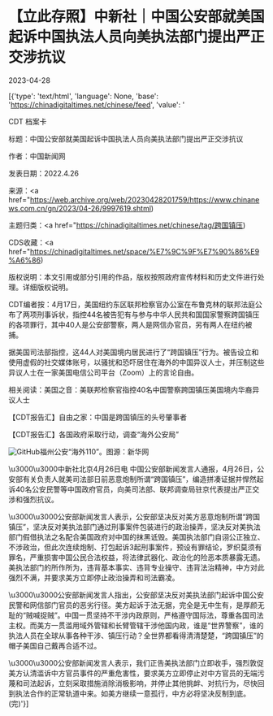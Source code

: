 # 【立此存照】中新社｜中国公安部就美国起诉中国执法人员向美执法部门提出严正交涉抗议

2023-04-28

[{'type': 'text/html', 'language': None, 'base': 'https://chinadigitaltimes.net/chinese/feed', 'value': '

CDT 档案卡

标题：中国公安部就美国起诉中国执法人员向美执法部门提出严正交涉抗议

作者：中国新闻网

发表日期：2022.4.26

来源：<a href="https://web.archive.org/web/20230428201759/https://www.chinanews.com.cn/gn/2023/04-26/9997619.shtml)

主题归类：<a href="https://chinadigitaltimes.net/chinese/tag/跨国镇压)

CDS收藏：<a href="https://chinadigitaltimes.net/space/%E7%9C%9F%E7%90%86%E9%A6%86)

版权说明：本文引用或部分引用的作品，版权按照政府宣传材料和历史文件进行处理。详细版权说明。





CDT编者按：4月17日，美国纽约东区联邦检察官办公室在布鲁克林的联邦法庭公布了两项刑事诉状，指控44名被告犯有与参与中华人民共和国国家警察跨国镇压的各项罪行，其中40人是公安部警察，两人是网信办官员，另有两人在纽约被捕。

据美国司法部指控，这44人对美国境内居民进行了“跨国镇压”行为。被告设立和使用虚假的社交媒体账号，以骚扰和恐吓居住在海外的中国异议人士，并压制这些异议人士在一家美国电信公司平台（Zoom）上的言论自由。

相关阅读：美国之音：美联邦检察官指控40名中国警察跨国镇压美国境内华裔异议人士

【CDT报告汇】自由之家：中国是跨国镇压的头号肇事者

【CDT报告汇】各国政府采取行动，调查“海外公安局”

![GitHub](https://chinadigitaltimes.net/chinese/files/2023/04/image-1682722618698.png)福州公安“海外110”。图源：新华网



\u3000\u3000中新社北京4月26日电 中国公安部新闻发言人通报，4月26日，公安部有关负责人就美司法部日前恶意炮制所谓“跨国镇压”，编造拼凑证据并悍然起诉40名公安民警等中国政府官员，向美司法部、联邦调查局驻京代表提出严正交涉和强烈抗议。

\u3000\u3000公安部新闻发言人表示，公安部坚决反对美方恶意炮制所谓“跨国镇压”，坚决反对美执法部门通过刑事案件包装进行的政治操弄，坚决反对美执法部门假借执法之名配合美国政府对中国的抹黑诋毁。美国执法部门自诩公正独立、不涉政治，但此次连续炮制、打包起诉3起刑事案件，预设有罪结论，罗织莫须有罪名，严重损害中国公民合法权益，将法律武器化、政治化的险恶本质暴露无遗。美执法部门的所作所为，违背基本事实、违背专业操守、违背法治精神，中方对此强烈不满，并要求美方立即停止政治操弄和司法霸凌。

\u3000\u3000公安部新闻发言人指出，公安部坚决反对美执法部门起诉中国公安民警和网信部门官员的恶劣行径。美方起诉于法无据，完全是无中生有，是厚颜无耻的“贼喊捉贼”。中国一贯坚持不干涉内政原则，严格遵守国际法，尊重各国司法主权。而美方一贯滥用域外管辖和长臂管辖干涉他国内政，谁是“世界警察”，谁的执法人员在全球从事各种干涉、镇压行动？全世界都看得清清楚楚，“跨国镇压”的帽子美国自己戴再合适不过。

\u3000\u3000公安部新闻发言人表示，我们正告美执法部门立即收手，强烈敦促美方认清滥诉中方官员事件的严重危害性，要求美方立即停止对中方官员的无端污蔑和司法起诉，立刻采取措施消除消极影响，并停止其他挑衅、对抗行为，尽快回到执法合作的正常轨道中来。如美方继续一意孤行，中方必将坚决反制到底。(完)'}]